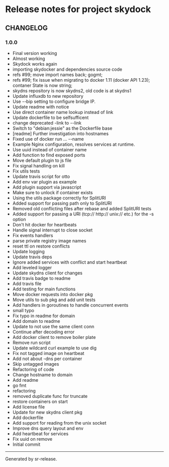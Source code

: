 # Release notes for project skydock


CHANGELOG
---------

### 1.0.0


* Final version working
* Almost working
* Skydock works again
* importing skydocker and dependencies source code
* refs &#35;99; move import names back; gogmt;
* refs &#35;99; fix issue when migrating to docker 1.11 (docker API 1.23); contaner State is now string;
* skydns repository is now skydns2, old code is at skydns1
* Update influxdb to new repository
* Use --bip setting to configure bridge IP.
* Update readme with notice
* Use direct container name lookup instead of link
* Update dockerfile to be selfsufficent
* change deprecated -link to --link
* Switch to "debian:jessie" as the Dockerfile base
* [readme] Further investigation into hostnames
* Fixed use of docker run ... --name
* Example Nginx configuration, resolves services at runtime.
* Use uuid instead of container name
* Add function to find exposed ports
* Move default plugin to js file
* Fix signal handling on kill
* Fix utils tests
* Update travis script for otto
* Add env var plugin as example
* Add plugin support via javascript
* Make sure to unlock if container exists
* Using the utils package correctly for SplitURI
* Added support for passing path only to SplitURI
* Removed old conflicting files after rebase and added SplitURI tests
* Added support for passing a URI (tcp:// http:// unix:// etc.) for the -s option
* Don't hit docker for heartbeats
* Handle signal interrupt to close socket
* Fix events handlers
* parse private registry image names
* reset ttl on restore conflicts
* Update logging
* Update travis deps
* Ignore added services with conflict and start heartbeat
* Add leveled logger
* Update skydns client for changes
* Add travis badge to readme
* Add travis file
* Add testing for main functions
* Move docker requests into docker pkg
* Move utils to sub pkg and add unit tests
* Add handlers in goroutines to handle concurrent events
* small typo
* Fix typo in readme for domain
* Add domain to readme
* Update to not use the same client conn
* Continue after decoding error
* Add docker client to remove boiler plate
* Remove run script
* Update wildcard curl example to use dig
* Fix not tagged image on heartbeat
* Add not about -dns per container
* Skip untagged images
* Refactoring of code
* Change hostname to domain
* Add readme
* go fmt
* refactoring
* removed duplicate func for truncate
* restore containers on start
* Add license file
* Update for new skydns client pkg
* Add dockerfile
* Add support for reading from the unix socket
* Improve dns query layout and env
* Add heartbeat for services
* Fix uuid on remove
* Initial commit


________

Generated by sr-release. 
